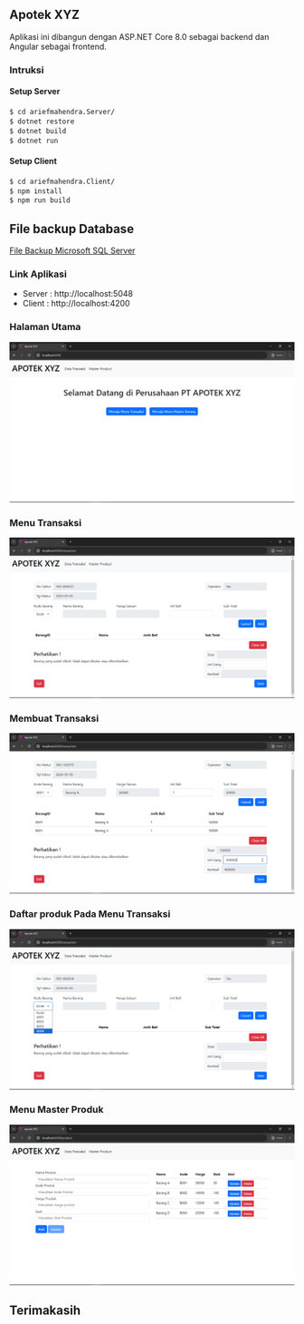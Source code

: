 ## Apotek XYZ
Aplikasi ini dibangun dengan ASP.NET Core 8.0 sebagai backend dan Angular sebagai frontend. 

### Intruksi 
#### Setup Server 
```bash 
$ cd ariefmahendra.Server/
$ dotnet restore
$ dotnet build
$ dotnet run
```

#### Setup Client
```bash
$ cd ariefmahendra.Client/
$ npm install
$ npm run build
```

## File backup Database
[File Backup Microsoft SQL Server](database/apotek_db_backup)

### Link Aplikasi
- Server : http://localhost:5048
- Client : http://localhost:4200

### Halaman Utama
![home.png](assets/home-menu.png)

### Menu Transaksi
![transaction.png](assets/transaction-menu.png)

### Membuat Transaksi
![transaction.png](assets/create-transaction.png)

### Daftar produk Pada Menu Transaksi
![transaction.png](assets/list-product.png)

### Menu Master Produk
![master-product.png](assets/master-product.png)

## Terimakasih